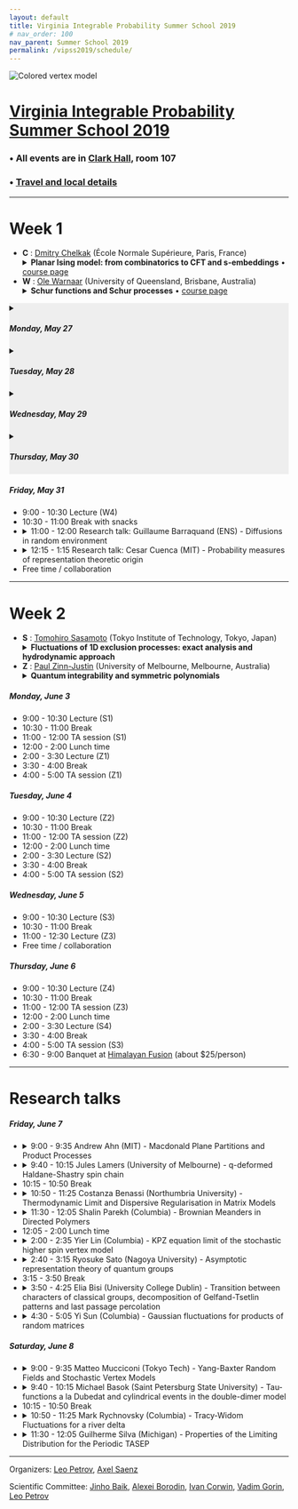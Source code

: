 ```yaml
---
layout: default
title: Virginia Integrable Probability Summer School 2019
# nav_order: 100
nav_parent: Summer School 2019
permalink: /vipss2019/schedule/
---
```


<img class="mb-4" src="{{site.url}}/img/color-vertex.jpg" style="max-width:100%" alt="Colored vertex model">

<h1 class="mb-3"><a href="{{site.url}}/vipss2019/">Virginia Integrable Probability Summer School 2019</a></h1>

### &bull; All events are in [Clark Hall](https://goo.gl/maps/KgajNcWymQ8aP9SX8), room 107

### &bull; <a href="{{site.url}}/vipss2019/travel_local/">Travel and local details</a>

---

# Week 1

<ul>
<li> <b>C</b> : <a href="http://www.pdmi.ras.ru/~dchelkak/index_en.html">Dmitry Chelkak</a> (École Normale Supérieure, Paris, France)
<details>
<summary><strong>Planar Ising model: from combinatorics to CFT and s-embeddings</strong> &bull; <a href="{{site.url}}/vipss2019/chelkak/">course page</a></summary>
<div style="padding:10px">In theoretical physics, the critical planar Ising model serves as a toy example, in which many precursors of Conformal Field Theory objects and structures exist and can be studied directly in discrete, before passing to the small mesh size limit. Mathematically, a number of results on convergence and conformal invariance of such limits were established during the last decade, both for correlation functions and for interfaces (domain walls) arising in the model. In this mini-course we plan to discuss

<ul>
<li> discrete fermions and the Kadanoff-Ceva spin-disorder formalism - crucial tools that allow one to analyse the planar Ising model;</li>
<li> streamlined version of the classical computation of the magnetization via orthogonal polynomials; </li>
<li> results on convergence of critical correlation functions (energy densities, spins, ...) in bounded domains to CFT limits;</li>
<li> recent ideas on appropriate embeddings of weighted planar graphs that play the same role for the planar Ising model as Tutte’s barycentric embeddings do for random walks, allowing one to use discrete complex analysis techniques beyond "regular" lattices.</li>
</ul>
</div>
</details>
</li>



<li> <b>W</b> : <a href="https://people.smp.uq.edu.au/OleWarnaar/">Ole Warnaar</a> (University of Queensland, Brisbane, Australia)
<details>
<summary><strong>Schur functions and Schur processes</strong> &bull; <a href="{{site.url}}/vipss2019/warnaar/">course page</a></summary>
</details>
</li>
</ul>


<details style="background:#EEEEEE"><summary>
<h5 id="monday-may-27">Monday, May 27</h5>
</summary>
<ul>
  <li>08:55 - 09:00 Opening remarks</li>
  <li>9:00 - 10:30 Lecture (C1)</li>
  <li>10:30 - 11:00 Break</li>
  <li>11:00 - 12:00 TA session (C1)</li>
  <li>12:00 - 2:00 Lunch time</li>
  <li>2:00 - 3:30 Lecture (W1)</li>
  <li>3:30 - 4:00 Break</li>
  <li>4:00 - 5:00 TA session (W1)</li>
</ul>
</details>

<details style="background:#EEEEEE"><summary>
<h5 id="tuesday-may-28">Tuesday, May 28</h5>
</summary>
<ul>
  <li>9:00 - 10:30 Lecture (W2)</li>
  <li>10:30 - 11:00 Break</li>
  <li>11:00 - 12:00 TA session (W2)</li>
  <li>12:00 - 2:00 Lunch time</li>
  <li>2:00 - 3:30 Lecture (C2)</li>
  <li>3:30 - 4:00 Break</li>
  <li>4:00 - 5:00 TA session (C2)</li>
</ul>
</details>

<details style="background:#EEEEEE"><summary>
<h5 id="wednesday-may-29">Wednesday, May 29</h5>
</summary>
<ul>
  <li>9:00 - 10:30 Lecture (C3)</li>
  <li>10:30 - 11:00 Break</li>
  <li>11:00 - 12:00 TA session (C3)</li>
  <li>Free time / collaboration</li>
</ul>
</details>

<details style="background:#EEEEEE"><summary>
<h5 id="thursday-may-30">Thursday, May 30</h5>
</summary>
<ul>
<li>9:00 - 10:30 Lecture (W3)</li>
<li>10:30 - 11:00 Break</li>
<li>11:00 - 12:00 TA session (W3)</li>
<li>12:00 - 2:00 Lunch time</li>
<li><details>
<summary>2:00 - 3:00 Research talk: Marianna Russkikh (University of Geneva) - Dimers and embeddings</summary>
<div style="padding:10px">
One of the main questions in the context of the universality and
conformal invariance of a critical 2D lattice model is to find an
embedding which geometrically encodes the weights of the model and
that admits “nice” discretizations of Laplace and Cauchy-Riemann
operators. We establish a correspondence between dimer models on a
bipartite graph and circle patterns with the combinatorics of that
graph. We describe how to construct a circle pattern of a dimer
planar graph using its Kasteleyn weights. We also introduce the
definition of discrete holomorphicity on such an embedding. We
discuss the link between these functions and actual continuous
holomorphic functions.
<br>
Based on:
<ul>
<li>“Dimers and Circles” joint with R. Kenyon, W. Lam, S.
Ramassamy;</li>
<li>“Holomorphic functions on t-embeddings of planar graphs” joint with D. Chelkak, B. Laslier.</li>
</ul>
</div>
</details>
</li>
<li>3:00 - 3:30 Break</li>
<li>3:30 - 5:00 Lecture (C4)</li>
</ul>
</details>

<h5 id="friday-may-31">Friday, May 31</h5>

<ul>
<li>9:00 - 10:30 Lecture (W4)</li>
<li>10:30 - 11:00 Break with snacks</li>
<li><details>
<summary>11:00 - 12:00 Research talk: Guillaume Barraquand (ENS) - Diffusions in random environment</summary>
<div style="padding:10px">
We will consider the effect of adding a space-time white noise drift to a
collection of independent Brownian motions. Using an integrable
discretization of the model, we will see that the extreme value behavior
for these diffusions is governed by the Kardar-Parisi-Zhang universality
class which arises in random growth models and random matrix theory. <br />This
talk is based on joint works with Ivan Corwin and Mark Rychnovsky.
</div>
</details></li>
<li>
<details><summary>12:15 - 1:15 Research talk: Cesar Cuenca (MIT) - Probability measures of representation theoretic origin</summary> 
<div style="padding:10px">
We introduce the BC type Z-measures as members of a 4-parameter family of point processes, with origins in the representation theory of the infinite-dimensional orthogonal and symplectic groups. The main result we present is that the BC type Z-measures are determinantal point processes with explicit correlation kernels, in terms of hypergeometric functions. In joint work with Grigori Olshanski, we have defined natural q-analogues of the BC type Z-measures. Our construction is based on the theory of q-hypergeometric orthogonal polynomials, though we hope that these measures can also be constructed from the representation theory of quantum groups. The last part of the talk is a brief overview of the quantization of the BC type Z-measures.
</div>
</details>
</li>
<li>Free time / collaboration</li>
</ul>

---

# Week 2

<ul>
<li> <b>S</b> : <a href="https://search.star.titech.ac.jp/titech-ss/pursuer.act?event=outside&key_t2r2Rid=CTT100380272&lang=en">Tomohiro Sasamoto</a> (Tokyo Institute of Technology, Tokyo, Japan) 
<details>
<summary><strong>Fluctuations of 1D exclusion processes: exact analysis and hydrodynamic approach</strong></summary>
<div style="padding:10px">
One dimensional exclusion processes are stochastic processes in which many particles perform random walks under exclusion constraint. They have been playing important role in the fields of stochastic interacting systems in probability theory and non-equilibrium statistical mechanics in physics. For the last two decades, fluctuations of the processes have been studied quite intensively, since the seminal work by Johansson[1-1] on totally asymmetric simple exclusion process (TASEP) showing that the current fluctuation of TASEP with step initial condition is described by the GUE Tracy-Widom distribution. There have been a vast accumulation of generalizations and related results, but there are still many intriguing questions and problems to be solved.
<br><br>
In these lectures, we discuss a few new directions in the studies of fluctuations of exclusion processes. We also stress that such studies provide valuable insight to other methods based on hydrodynamic ideas which can be applied to a wider class of interacting particle systems. In the first lecture we review the basics of the subject. After introducing a few models such as the asymmetric simple exclusion process(ASEP) and the Kardar-Parisi-Zhang (KPZ) equation, we explain how one can study their fluctuations for the case of TASEP[1-2]. In the second lecture, we show that an approach introduced in [2] using Frobenius determinant can be applied to a large class of models in a unified manner. In the third lecture we explain our recent result on a two-species exclusion process and connection to the nonlinear fluctuating hydrodynamics[3]. In the last lecture we will consider an application of the techniques to study the large derivation in the symmetric exclusion process[4-1,2].
<br><br>
<strong>References</strong>
<ul>
<li>[1-1] K. Johansson, Shape fluctuations and random matrices, Commun. Math. Phys. (2009) 437-476. [arXiv:math/9903134]</li>
<li>[1-2] T. Sasamoto, Fluctuations of the one-dimensional asymmetric exclusion process using random matrix 
techniques, J. Stat. Mech. (2007) P07007. [arXiv:0705.2942]</li>
<li>[2] T. Imamura, T. Sasamoto, Fluctuations for stationary q- TASEP, to appear in Prob. Th. Rel. Fields. [arXiv:1701.05991]</li>
<li>[3] Z. Chen, J. de Gier, I. Hiki, T. Sasamoto, Exact confirmation of 1D nonlinear fluctuating hydrodynamics for a two-species exclusion process, Phys. Rev. Lett. 120, 240601 (2018). [arXiv:1803.06829]</li>
<li>[4-1] T. Imamura, K. Mallick, T. Sasamoto, Large deviations of a tracer in the symmetric exclusion process, 
Phys. Rev. Lett. 118, 160601 (2017). [arXiv:1701.05991]</li>
<li>[4-2] T. Imamura, K. Mallick, T. Sasamoto, Distribution of a tagged particle position in the one-dimensional symmetric simple exclusion process with two-sided Bernoulli initial condition, arXiv:1810.06131.</li>
</ul>
</div>
</details>


</li>
<li> <b>Z</b> : <a href="http://blogs.unimelb.edu.au/paul-zinn-justin/">Paul Zinn-Justin</a> (University of Melbourne, Melbourne, Australia) 
<details>
<summary><strong>Quantum integrability and symmetric polynomials</strong></summary>
</details>
</li>
</ul>


##### Monday, June 3

- 9:00 - 10:30 Lecture (S1)
- 10:30 - 11:00 Break
- 11:00 - 12:00 TA session (S1)
- 12:00 - 2:00 Lunch time
- 2:00 - 3:30 Lecture (Z1)
- 3:30 - 4:00 Break
- 4:00 - 5:00 TA session (Z1)

##### Tuesday, June 4

- 9:00 - 10:30 Lecture (Z2)
- 10:30 - 11:00 Break
- 11:00 - 12:00 TA session (Z2)
- 12:00 - 2:00 Lunch time
- 2:00 - 3:30 Lecture (S2)
- 3:30 - 4:00 Break
- 4:00 - 5:00 TA session (S2)

##### Wednesday, June 5

- 9:00 - 10:30 Lecture (S3)
- 10:30 - 11:00 Break
- 11:00 - 12:30 Lecture (Z3)
- Free time / collaboration

##### Thursday, June 6

- 9:00 - 10:30 Lecture (Z4)
- 10:30 - 11:00 Break
- 11:00 - 12:00 TA session (Z3)
- 12:00 - 2:00 Lunch time
- 2:00 - 3:30 Lecture (S4)
- 3:30 - 4:00 Break
- 4:00 - 5:00 TA session (S3)
- 6:30 - 9:00 Banquet at [Himalayan Fusion](https://goo.gl/maps/abuvp4DkkHK4YsQs7) (about $25/person) 

---

<h1 class="mb-3">Research talks</h1>

##### Friday, June 7

<ul>
<li><details><summary>9:00 - 9:35 Andrew Ahn (MIT) - Macdonald Plane Partitions and Product Processes</summary><div style="padding:10px">
The Macdonald plane partitions are a two-parameter family of deformation of the q^vol measure on random plane partitions. It was shown that, under a suitable limit, the Macdonald plane partitions degenerate to products of beta Jacobi ensembles, where the notion of product for arbitrary beta is an extension of free multiplication for unitarily invariant random matrices. We discuss a difference operators method which can be used to access global asymptotics of the Macdonald plane partitions. Under a suitable limit transition, we discuss how this method can be applied to access global asymptotics of products of beta Jacobi ensembles.
</div></details></li>
<li><details><summary>9:40 - 10:15 Jules Lamers (University of Melbourne) - q-deformed Haldane-Shastry spin chain</summary><div style="padding:10px">
Abstract TBA
</div></details></li>
<li>10:15 - 10:50 Break</li>
<li><details><summary>10:50 - 11:25 Costanza Benassi (Northumbria University) - Thermodynamic Limit and Dispersive Regularisation in Matrix Models</summary><div style="padding:10px">
We show that Hermitian Matrix Models support the occurrence of a new type of phase transition characterised by dispersive regularisation of the order parameter near the critical point. Using the identification of the partition function with a solution of a reduction of the Toda hierarchy, known as Volterra system, we argue that the singularity is resolved via the onset of a multi-dimensional dispersive shock of the order parameter in the space of coupling constants. This analysis explains the origin and mechanism leading to the emergence of chaotic behaviours observed in M6 matrix models and extends its validity to even nonlinearity of arbitrary order. Based on a joint work with A. Moro (arXiv:1903.11473).
</div></details></li>
<li><details><summary>11:30 - 12:05 Shalin Parekh (Columbia) - Brownian Meanders in Directed Polymers</summary><div style="padding:10px">
Stochastic partial differential equations (SPDEs) such as the KPZ
equation arise naturally as scaling limits of various probabilistic and
physical models which are driven or directed by i.i.d. weights. However,
obtaining precise information about the behavior of solutions to these
SPDEs poses tremendous difficulties. So far, the most fruitful approach has
been to look at exactly solvable models which converge to these SPDEs, and
then extract information about the SPDE from the limiting models. One such
exactly solvable model is the Log-Gamma directed polymer. In this talk, we
will realize a multiplicative-noise stochastic heat equation on a half
space as a limit of these Log-Gamma polymers, and we will prove a
surprising identity in distribution for such equations using the exact
solvability. Our analysis involves obtaining intricate estimates for random
walks conditioned to stay positive.
</div></details></li>
<li>12:05 - 2:00 Lunch time</li>
<li><details><summary>2:00 - 2:35 Yier Lin (Columbia) - KPZ equation limit of the stochastic higher spin vertex model</summary><div style="padding:10px">
We consider the stochastic higher spin six vertex model introduced by Corwin and Petrov with general integer spin parameter $I, J$. Starting from near stationary initial condition, we prove that the stochastic higher spin six vertex  model converges to the KPZ equation under weakly asymmetric scaling. This generalizes a result of Corwin et al.  from $I = J =1$ (stochastic six vertex model) to general $I, J$.
</div></details></li>
<li><details><summary>2:40 - 3:15 Ryosuke Sato (Nagoya University) - Asymptotic representation theory of quantum groups</summary><div style="padding:10px">
Asymptotic representation theory means studies of characters
and unitary representations of inductive limit groups, for instance, the
infinite-dimensional unitary group. A fundamental idea of asymptotic
representation theory is to correspond characters to probability
measures on a graph giving from branching rules of representations. In
this talk, we discuss a natural quantization of this framework, that is,
natural character theory of inductive systems of (compact) quantum
groups. In particular, we give serious thought when a given inductive
system consists of quantum unitary groups.
</div></details></li>
<li>3:15 - 3:50 Break</li>
<li><details><summary>3:50 - 4:25 Elia Bisi (University College Dublin) - Transition between characters of classical groups, decomposition
of Gelfand-Tsetlin patterns and last passage percolation</summary><div style="padding:10px">
We introduce two families of symmetric polynomials that interpolate between
irreducible characters of Sp(2n,C) and SO(2n+1,C) and between irreducible
characters of SO(2n,C) and SO(2n+1,C).
We then study the last passage percolation model with various symmetries
via a number of identities that involve orthogonal/symplectic characters
and our interpolating polynomials, thus going beyond the link with
classical Schur polynomials originally found by Baik and Rains. We
achieve this by applying the Robinson-Schensted-Knuth correspondence to
triangular arrays and using a decomposition procedure for Gelfand-Tsetlin
patterns.
As an application, we provide an explanation of why the Tracy-Widom GOE and
GSE distributions from random matrix theory admit formulations in terms of
both Fredholm determinants and Fredholm Pfaffians.
</div></details></li>
<li><details><summary>4:30 - 5:05 Yi Sun (Columbia) - Gaussian fluctuations for products of random matrices</summary><div style="padding:10px">
This talk concerns singular values of M-fold products of i.i.d. right-unitarily invariant N x N random matrix ensembles. As N tends to infinity, the height function of the Lyapunov exponents converges to a deterministic limit by work of Voiculescu and Nica-Speicher for M fixed and by work of Newman and Isopi-Newman for M tending to infinity with N.   In this talk, I will show for a variety of ensembles that fluctuations of these height functions about their mean converge to explicit Gaussian fields which are log-correlated for M fixed and have a white noise component for M tending to infinity with N.  These ensembles include rectangular Ginibre matrices, truncated Haar-random unitary matrices, and right-unitarily invariant matrices with fixed singular values.  I will sketch our technique, which derives a central limit theorem for global fluctuations via certain conditions on the multivariate Bessel generating function, a Laplace-transform-like object associated to the spectral measures of these matrix products. This is joint work with Vadim Gorin.
</div></details></li>
</ul>

##### Saturday, June 8

<ul>
<li><details><summary>9:00 - 9:35 Matteo Mucciconi (Tokyo Tech) - Yang-Baxter Random Fields and Stochastic Vertex Models</summary><div style="padding:10px">
Starting from the notion of bijectivization of the Yang-Baxter
equation [BP] we construct random fields of Young diagrams whose measure is
described by spin Hall-Littlewood functions (sHL) and spin q-Whittaker
functions (sqW).
These are two families of special symmetric functions recently introduced
in [B], [BW] that generalize Hall-Littlewood and q-Whittaker functions. The
bijectivization formalism uncovers a Schur processes like structure for a
number of stochastic integrable vertex models that are obtained as
marginals of the fields of Young diagram. Among these we have the six
vertex model, the higher spin vertex model or a rather complicated
push-type system that generalizes the q-Hahn pushTASEP [CMP].
We also discover q-difference operators acting diagonally on the sHL and
sqW functions and we use them to write formulas for observables of the
vertex models.
<br>
The talk is based on collaboration with A. Bufetov and L. Petrov.
<br><br>
References:
<br>
*[B]   <a href="https://arxiv.org/abs/1410.0976">*A. Borodin, "On a family of symmetric rational functions"</a>
<br>
*[BP]   <a href="https://arxiv.org/abs/1712.04584">*A. Bufetov and L. Petrov, "Yang-Baxter field for spin
Hall-Littlewood symmetric functions"</a>
<br>
*[BW]   <a href="https://arxiv.org/abs/1701.06292">*A. Borodin and M. Wheeler, "Spin q-Whittaker polynomials"</a>
<br>
*[CMP]   <a href="https://arxiv.org/abs/1811.06475">*I. Corwin, K. Matveev and L. Petrov, "The q-Hahn pushTASEP"</a>
</div></details></li>
<li><details><summary>9:40 - 10:15 Michael Basok (Saint Petersburg State University) - Tau-functions a la Dubedat and cylindrical events in the double-dimer model</summary><div style="padding:10px">
Double-dimer model on a given graph is a random loop ensemble that is obtained by sampling two independent dimer configurations taken uniformly at random and removing double edges. Given a simplpy-conected domain and a sequence of "discrete" domains, drawn on a square grid, that approximate this domain (we assume that the step of the grid tends to zero) one can consider the corresponding sequence of random loop ensembles induced by the double dimer model in each discrete domain (seen as a subgraph of the square grid). It was predicted by R. Kenyon that this sequence of random loop ensembles converges to Conformal Loop Ensemble with parameter 4 (CLE(4)) sampled in the original domain. Recently his conjecture was deeply supported by a breakthrough work of J. Dubedat: in this work a large family of observables called topological correlators is introduced and it is shown that given sequence of a Temperley discretizations of a simply connected domain topological correlators converge to the corresponding observables for CLE(4). As a biproduct Dubedat showed that topological correlators for CLE(4) coinside with Jimbo-Miwa isomonodromic tau functions; this correspondens seems to be interesting in its own side. It turns out that these results of Dubedat acturally characterize the limit of double-dimer loop ensembles, i.e. the following corollary holds: if the sequence of measures induced by double-dimer ensembles in discrete domains is tight then it converges to CLE(4). We will discuss these results of J. Dubedat and the machinary developed to extract this corollary. Based on a joint work with Dmitry Chelkak (Paris).
</div></details></li>
<li>10:15 - 10:50 Break</li>
<li><details><summary>10:50 - 11:25 Mark Rychnovsky (Columbia) - 
Tracy-Widom Fluctuations for a river delta
</summary>
<div style="padding:10px">
We consider an exactly solvable directed first passage
percolation model for a river delta. We prove that asymptotically
the width of the river delta of length L is order $L^⅔$ with
Tracy-Widom fluctuations of order $L^{4/9}$. We can also
reformulate this result as a Tracy-Widom limit theorem for an
interacting particle system sitting above pushTASEP.
</div></details></li>
<li><details><summary>11:30 - 12:05 Guilherme Silva (Michigan) - Properties of the Limiting Distribution for the Periodic TASEP</summary><div style="padding:10px">
It is now a classical result that the one-point fluctuations of the height function in the TASEP (with step initial data) converge, in a suitable scaling, to the Tracy-Widom distribution $F_2$. In addition to the remarkable universality feature of $F_2$, appearing in dozens of different models that are seemingly unrelated, this distribution also enjoys several nice different characterizations, for instance it can be given in terms of a somewhat simple Fredholm determinant, or in terms of a solution to the Painlev\'e II equation, or yet expressed via a Riemann-Hilbert problem.
<br><br>
Recently, Baik and Liu found an expression for the limiting distribution for the periodic TASEP. Their formula, somewhat complicated, gives this limiting distribution in terms of a Fredholm determinant. In this talk, after reviewing the just mentioned facts, we plan to explain how to obtain other expressions for Baik-Zhipeng's distribution in terms of a Riemann-Hilbert problem, or yet in terms of a nonlocal PDE, along very much the same spirit of the aforementioned properties of the Tracy-Widom distribution.
<br><br>
This is based on work in progress with Jinho Baik (University of Michigan) and Zhipeng Liu (University of Kansas)
</div></details></li>
</ul>

---

Organizers: <a href="mailto:lenia.petrov@gmail.com"><i class="fa fa-envelope" aria-hidden="true"></i> Leo Petrov</a>,
<a href="mailto:ais6a@virginia.edu"><i class="fa fa-envelope" aria-hidden="true"></i> Axel Saenz</a>

Scientific Committee: <a href="http://www.math.lsa.umich.edu/~baik/Welcome.html">Jinho Baik</a>, <a href="http://math.mit.edu/directory/profile.php?pid=1222/">Alexei Borodin</a>, <a href="http://www.math.columbia.edu/~corwin/">Ivan Corwin</a>, <a href="https://www.mccme.ru/~vadicgor/">Vadim Gorin</a>, <a href="https://lpetrov.cc">Leo Petrov</a>


